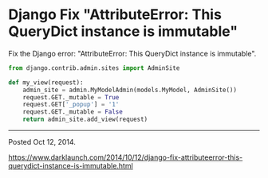 # Django Fix "AttributeError: This QueryDict instance is immutable"

Fix the Django error: "AttributeError: This QueryDict instance is immutable".

```python
from django.contrib.admin.sites import AdminSite

def my_view(request):
    admin_site = admin.MyModelAdmin(models.MyModel, AdminSite())
    request.GET._mutable = True
    request.GET['_popup'] = '1'
    request.GET._mutable = False
    return admin_site.add_view(request)
```

---

Posted Oct 12, 2014.

https://www.darklaunch.com/2014/10/12/django-fix-attributeerror-this-querydict-instance-is-immutable.html